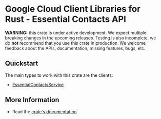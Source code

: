 # Google Cloud Client Libraries for Rust - Essential Contacts API

<!-- Code generated by sidekick. DO NOT EDIT. -->

**WARNING:** this crate is under active development. We expect multiple breaking
changes in the upcoming releases. Testing is also incomplete, we do **not**
recommend that you use this crate in production. We welcome feedback about the
APIs, documentation, missing features, bugs, etc.

## Quickstart

The main types to work with this crate are the clients:

- [EssentialContactsService]

## More Information

- Read the [crate's documentation](https://docs.rs/google-cloud-essentialcontacts-v1/latest/google-cloud-essentialcontacts-v1)

[EssentialContactsService]: https://docs.rs/google-cloud-essentialcontacts-v1/latest/google_cloud_essentialcontacts_v1/client/struct.EssentialContactsService.html
